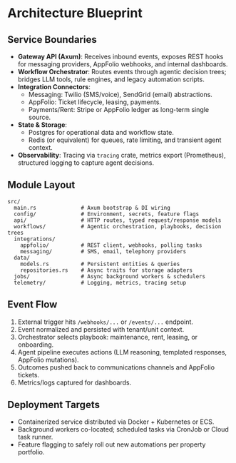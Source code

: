 # Architecture Blueprint

## Service Boundaries
- **Gateway API (Axum)**: Receives inbound events, exposes REST hooks for messaging providers, AppFolio webhooks, and internal dashboards.
- **Workflow Orchestrator**: Routes events through agentic decision trees; bridges LLM tools, rule engines, and legacy automation scripts.
- **Integration Connectors**:
  - Messaging: Twilio (SMS/voice), SendGrid (email) abstractions.
  - AppFolio: Ticket lifecycle, leasing, payments.
  - Payments/Rent: Stripe or AppFolio ledger as long-term single source.
- **State & Storage**:
  - Postgres for operational data and workflow state.
  - Redis (or equivalent) for queues, rate limiting, and transient agent context.
- **Observability**: Tracing via `tracing` crate, metrics export (Prometheus), structured logging to capture agent decisions.

## Module Layout
```
src/
  main.rs              # Axum bootstrap & DI wiring
  config/              # Environment, secrets, feature flags
  api/                 # HTTP routes, typed request/response models
  workflows/           # Agentic orchestration, playbooks, decision trees
  integrations/
    appfolio/          # REST client, webhooks, polling tasks
    messaging/         # SMS, email, telephony providers
  data/
    models.rs          # Persistent entities & queries
    repositories.rs    # Async traits for storage adapters
  jobs/                # Async background workers & schedulers
  telemetry/           # Logging, metrics, tracing setup
```

## Event Flow
1. External trigger hits `/webhooks/...` or `/events/...` endpoint.
2. Event normalized and persisted with tenant/unit context.
3. Orchestrator selects playbook: maintenance, rent, leasing, or onboarding.
4. Agent pipeline executes actions (LLM reasoning, templated responses, AppFolio mutations).
5. Outcomes pushed back to communications channels and AppFolio tickets.
6. Metrics/logs captured for dashboards.

## Deployment Targets
- Containerized service distributed via Docker + Kubernetes or ECS.
- Background workers co-located; scheduled tasks via CronJob or Cloud task runner.
- Feature flagging to safely roll out new automations per property portfolio.
